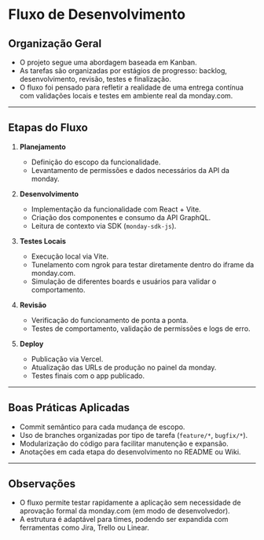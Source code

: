 # Fluxo de Desenvolvimento

## Organização Geral

- O projeto segue uma abordagem baseada em Kanban.
- As tarefas são organizadas por estágios de progresso: backlog, desenvolvimento, revisão, testes e finalização.
- O fluxo foi pensado para refletir a realidade de uma entrega contínua com validações locais e testes em ambiente real da monday.com.

---

## Etapas do Fluxo

1. **Planejamento**
   - Definição do escopo da funcionalidade.
   - Levantamento de permissões e dados necessários da API da monday.

2. **Desenvolvimento**
   - Implementação da funcionalidade com React + Vite.
   - Criação dos componentes e consumo da API GraphQL.
   - Leitura de contexto via SDK (`monday-sdk-js`).

3. **Testes Locais**
   - Execução local via Vite.
   - Tunelamento com ngrok para testar diretamente dentro do iframe da monday.com.
   - Simulação de diferentes boards e usuários para validar o comportamento.

4. **Revisão**
   - Verificação do funcionamento de ponta a ponta.
   - Testes de comportamento, validação de permissões e logs de erro.

5. **Deploy**
   - Publicação via Vercel.
   - Atualização das URLs de produção no painel da monday.
   - Testes finais com o app publicado.

---

## Boas Práticas Aplicadas

- Commit semântico para cada mudança de escopo.
- Uso de branches organizadas por tipo de tarefa (`feature/*`, `bugfix/*`).
- Modularização do código para facilitar manutenção e expansão.
- Anotações em cada etapa do desenvolvimento no README ou Wiki.

---

## Observações

- O fluxo permite testar rapidamente a aplicação sem necessidade de aprovação formal da monday.com (em modo de desenvolvedor).
- A estrutura é adaptável para times, podendo ser expandida com ferramentas como Jira, Trello ou Linear.

